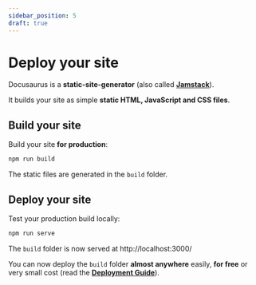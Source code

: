 ```yaml
---
sidebar_position: 5
draft: true
---
```


# Deploy your site

Docusaurus is a **static-site-generator** (also called **[Jamstack](https://jamstack.org/)**).

It builds your site as simple **static HTML, JavaScript and CSS files**.

## Build your site

Build your site **for production**:

```bash
npm run build
```

The static files are generated in the `build` folder.

## Deploy your site

Test your production build locally:

```bash
npm run serve
```

The `build` folder is now served at http://localhost:3000/

You can now deploy the `build` folder **almost anywhere** easily, **for free** or very small cost (read the **[Deployment Guide](https://docusaurus.io/docs/deployment)**).

